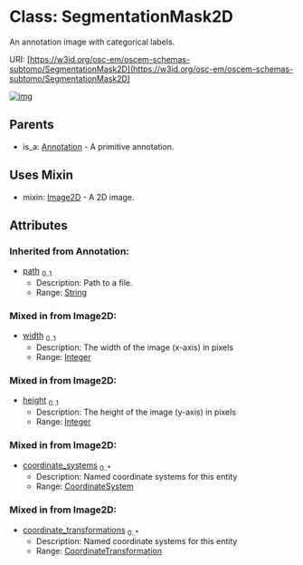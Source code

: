 
# Class: SegmentationMask2D

An annotation image with categorical labels.

URI: [https://w3id.org/osc-em/oscem-schemas-subtomo/SegmentationMask2D](https://w3id.org/osc-em/oscem-schemas-subtomo/SegmentationMask2D)


[![img](https://yuml.me/diagram/nofunky;dir:TB/class/[SegmentationMask2D&#124;width:integer%20%3F;height:integer%20%3F;path(i):string%20%3F]uses%20-.->[Image2D],[Annotation]^-[SegmentationMask2D],[Image2D],[CoordinateTransformation],[CoordinateSystem],[Annotation])](https://yuml.me/diagram/nofunky;dir:TB/class/[SegmentationMask2D&#124;width:integer%20%3F;height:integer%20%3F;path(i):string%20%3F]uses%20-.->[Image2D],[Annotation]^-[SegmentationMask2D],[Image2D],[CoordinateTransformation],[CoordinateSystem],[Annotation])

## Parents

 *  is_a: [Annotation](Annotation.md) - A primitive annotation.

## Uses Mixin

 *  mixin: [Image2D](Image2D.md) - A 2D image.

## Attributes


### Inherited from Annotation:

 * [path](path.md)  <sub>0..1</sub>
     * Description: Path to a file.
     * Range: [String](types/String.md)

### Mixed in from Image2D:

 * [width](width.md)  <sub>0..1</sub>
     * Description: The width of the image (x-axis) in pixels
     * Range: [Integer](types/Integer.md)

### Mixed in from Image2D:

 * [height](height.md)  <sub>0..1</sub>
     * Description: The height of the image (y-axis) in pixels
     * Range: [Integer](types/Integer.md)

### Mixed in from Image2D:

 * [coordinate_systems](coordinate_systems.md)  <sub>0..\*</sub>
     * Description: Named coordinate systems for this entity
     * Range: [CoordinateSystem](CoordinateSystem.md)

### Mixed in from Image2D:

 * [coordinate_transformations](coordinate_transformations.md)  <sub>0..\*</sub>
     * Description: Named coordinate systems for this entity
     * Range: [CoordinateTransformation](CoordinateTransformation.md)

